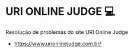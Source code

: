 # URI ONLINE JUDGE :computer:
Resolução de problemas do site URI Online Judge
- https://www.urionlinejudge.com.br/
